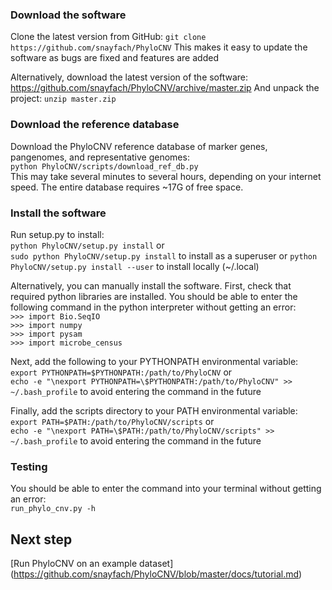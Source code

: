 ### Download the software
Clone the latest version from GitHub: `git clone https://github.com/snayfach/PhyloCNV`
This makes it easy to update the software as bugs are fixed and features are added

Alternatively, download the latest version of the software: https://github.com/snayfach/PhyloCNV/archive/master.zip
And unpack the project: `unzip master.zip`

### Download the reference database
Download the PhyloCNV reference database of marker genes, pangenomes, and representative genomes:    
`python PhyloCNV/scripts/download_ref_db.py`  
This may take several minutes to several hours, depending on your internet speed. The entire database requires ~17G of free space.

### Install the software
Run setup.py to install:  
`python PhyloCNV/setup.py install` or  
`sudo python PhyloCNV/setup.py install` to install as a superuser or
`python PhyloCNV/setup.py install --user` to install locally (~/.local)  

Alternatively, you can manually install the software.
First, check that required python libraries are installed. You should be able to enter the following command in the python interpreter without getting an error:  
`>>> import Bio.SeqIO`  
`>>> import numpy`  
`>>> import pysam`  
`>>> import microbe_census`

Next, add the following to your PYTHONPATH environmental variable:  
`export PYTHONPATH=$PYTHONPATH:/path/to/PhyloCNV` or  
`echo -e "\nexport PYTHONPATH=\$PYTHONPATH:/path/to/PhyloCNV" >> ~/.bash_profile` to avoid entering the command in the future

Finally, add the scripts directory to your PATH environmental variable:  
`export PATH=$PATH:/path/to/PhyloCNV/scripts` or  
`echo -e "\nexport PATH=\$PATH:/path/to/PhyloCNV/scripts" >> ~/.bash_profile` to avoid entering the command in the future

### Testing
You should be able to enter the command into your terminal without getting an error:  
`run_phylo_cnv.py -h`

## Next step
[Run PhyloCNV on an example dataset] (https://github.com/snayfach/PhyloCNV/blob/master/docs/tutorial.md)

